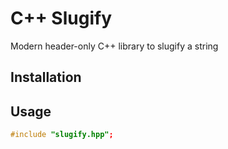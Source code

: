 # C++ Slugify
Modern header-only C++ library to slugify a string

## Installation

## Usage

```cpp
#include "slugify.hpp";


```
